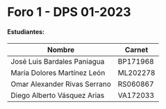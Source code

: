 # Foro 1 - DPS 01-2023

#### Estudiantes:

| Nombre  | Carnet |
| ------------- | ------------- |
| José Luis Bardales Paniagua  | BP171968 |
| María Dolores Martínez León | ML202278 |
| Omar Alexander Rivas Serrano | RS060867 |
| Diego Alberto Vásquez Arias | VA172033 |
